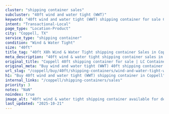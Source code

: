 ```yaml
---
cluster: "shipping container sales"
subcluster: "40ft wind and water tight (WWT)"
keyword: "40ft wind and water tight (WWT) shipping container for sale Coppell, TX"
intent: "Transactional-Local"
page_type: "Location-Product"
city: "Coppell, TX"
service_type: "shipping container"
condition: "Wind & Water Tight"
size: "40ft"
title_tag: "40ft X8h Wind & Water Tight shipping container Sales in Coppell | LC Container"
meta_description: "40ft wind & water tight shipping container sales in Coppell. Fast delivery, competitive pricing. Serving shipping containers area. Quote ID: RLZ. Call (214) 524-4168 for your free quote today."
original_title: "Coppell 40ft shipping container for sale | LC Container"
original_meta: "Buy wind and water tight (WWT) 40ft shipping container sale with local delivery in Coppell, TX. LC Container — local Since 2003. Request a fast quote today."
url_slug: "/coppell/buy/40ft/shipping-containers/wind-and-water-tight-wwt"
h1: "Buy 40ft wind and water tight (WWT) shipping container in Coppell"
internal_links: "/coppell/shipping-containers/sales"
priority: 3
notes: "NaN"
noindex: true
image_alt: "40ft wind & water tight shipping container available for delivery in Coppell"
last_updated: "2025-10-21"
---
```


<!-- TODO: Add unique city/inventory copy, images, and internal links here. -->
